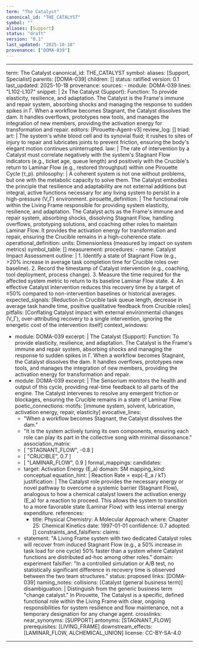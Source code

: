 ```yaml
---
term: "The Catalyst"
canonical_id: "THE_CATALYST"
symbol: ""
aliases: [Support]
status: "draft"
version: "0.1"
last_updated: "2025-10-18"
provenance: ["DOMA-039"]
---
```


---
term: The Catalyst
canonical_id: THE_CATALYST
symbol: 
aliases: [Support, Specialist]
parents: [DOMA-039]
children: []
status: ratified
version: 0.1
last_updated: 2025-10-18
provenance:
  sources:
    - module: DOMA-039
      lines: "L102-L107"
      snippet: |
        2x The Catalyst (Support):
            Function: To provide elasticity, resilience, and adaptation. The Catalyst is the Frame's immune and repair system, absorbing shocks and managing the response to sudden spikes in Γ. When a workflow becomes Stagnant, the Catalyst dissolves the dam. It handles overflows, prototypes new tools, and manages the integration of new members, providing the activation energy for transformation and repair.
  editors: [Pirouette-Agent-v3]
  review_log: []
triad:
  art: |
    The system's white blood cell and its synovial fluid; it rushes to sites of injury to repair and lubricates joints to prevent friction, ensuring the body's elegant motion continues uninterrupted.
  law: |
    The rate of intervention by a Catalyst must correlate negatively with the system's Stagnant Flow indicators (e.g., ticket age, queue length) and positively with the Crucible's return to Laminar Flow (e.g., restored throughput) within one Pirouette Cycle (τ_p).
  philosophy: |
    A coherent system is not one without problems, but one with the metabolic capacity to solve them. The Catalyst embodies the principle that resilience and adaptability are not external additions but integral, active functions necessary for any living system to persist in a high-pressure (V_Γ) environment.
pirouette_definition: |
  The functional role within the Living Frame responsible for providing system elasticity, resilience, and adaptation. The Catalyst acts as the Frame's immune and repair system, absorbing shocks, dissolving Stagnant Flow, handling overflows, prototyping solutions, and coaching other roles to maintain Laminar Flow. It provides the activation energy for transformation and repair, ensuring the Crucible remains in a high-coherence state.
operational_definition:
  units: Dimensionless (measured by impact on system metrics)
  symbol_table: []
  measurement:
    procedures:
      - name: Catalyst Impact Assessment
        outline: |
          1. Identify a state of Stagnant Flow (e.g., >20% increase in average task completion time for Crucible roles over baseline).
          2. Record the timestamp of Catalyst intervention (e.g., coaching, tool deployment, process change).
          3. Measure the time required for the affected system metric to return to its baseline Laminar Flow state.
          4. An effective Catalyst intervention reduces this recovery time by a target of ≥50% compared to non-intervention baselines or historical averages.
        expected_signals: [Reduction in Crucible task queue length, decrease in average task handle time, positive qualitative feedback from Crucible roles]
        pitfalls: [Conflating Catalyst impact with external environmental changes (V_Γ), over-attributing recovery to a single intervention, ignoring the energetic cost of the intervention itself]
context_windows:
  - module: DOMA-039
    excerpt: |
      The Catalyst (Support): Function: To provide elasticity, resilience, and adaptation. The Catalyst is the Frame's immune and repair system, absorbing shocks and managing the response to sudden spikes in Γ. When a workflow becomes Stagnant, the Catalyst dissolves the dam. It handles overflows, prototypes new tools, and manages the integration of new members, providing the activation energy for transformation and repair.
  - module: DOMA-039
    excerpt: |
      The Sensorium monitors the health and output of this cycle, providing real-time feedback to all parts of the engine. The Catalyst intervenes to resolve any emergent friction or blockages, ensuring the Crucible remains in a state of Laminar Flow.
poetic_connections:
  motifs: [immune system, solvent, lubrication, activation energy, repair, elasticity]
  evocative_lines:
    - "When a workflow becomes Stagnant, the Catalyst dissolves the dam."
    - "It is the system actively tuning its own components, ensuring each role can play its part in the collective song with minimal dissonance."
  association_matrix:
    - [ "STAGNANT_FLOW", -0.8 ]
    - [ "CRUCIBLE", 0.7 ]
    - [ "LAMINAR_FLOW", 0.9 ]
formal_mappings:
  candidates:
    - target: Activation Energy (E_a)
      domain: SM
      mapping_kind: conceptual
      equation_hint: |
        Reaction Rate ∝ exp(-E_a / kT)
      justification: |
        The Catalyst role provides the necessary energy or novel pathway to overcome a systemic barrier (Stagnant Flow), analogous to how a chemical catalyst lowers the activation energy (E_a) for a reaction to proceed. This allows the system to transition to a more favorable state (Laminar Flow) with less internal energy expenditure.
      references:
        - title: Physical Chemistry: A Molecular Approach
          where: Chapter 25: Chemical Kinetics
          date: 1997-01-01
      confidence: 0.7
  adopted: []
constraints_and_falsifiers:
  claims:
    - statement: "A Living Frame system with two dedicated Catalyst roles will recover from induced Stagnant Flow (e.g., a 50% increase in task load for one cycle) 50% faster than a system where Catalyst functions are distributed ad-hoc among other roles."
      domain: experiment
      falsifier: "In a controlled simulation or A/B test, no statistically significant difference in recovery time is observed between the two team structures."
      status: proposed
      links: [DOMA-039]
naming_notes:
  collisions: [Catalyst (general business term)]
  disambiguation: |
    Distinguish from the generic business term "change catalyst." In Pirouette, The Catalyst is a specific, defined functional role within the Living Frame with clear, ongoing responsibilities for system resilience and flow maintenance, not a temporary designation for any change agent.
crosslinks:
  near_synonyms: [SUPPORT]
  antonyms: [STAGNANT_FLOW]
  prerequisites: [LIVING_FRAME]
  downstream_effects: [LAMINAR_FLOW, ALCHEMICAL_UNION]
license: CC-BY-SA-4.0
---